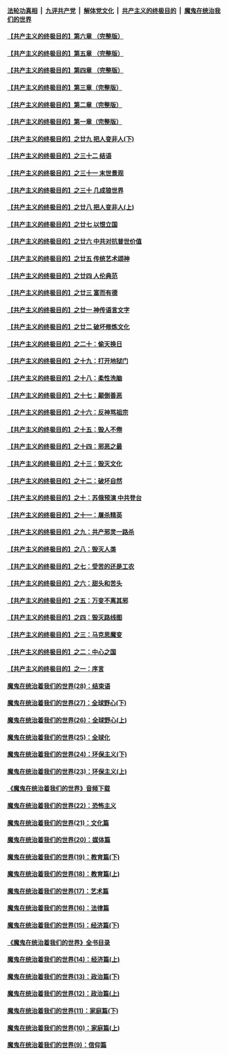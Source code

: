 ####  [法轮功真相](../../../../basic/blob/master/README.md?t=05060531) &nbsp;|&nbsp; [九评共产党](../../../../9ping.md/blob/master/README.md?t=05060531) &nbsp;|&nbsp; [解体党文化](../../../../jtdwh.md/blob/master/README.md?t=05060531)  &nbsp;|&nbsp; [共产主义的终极目的](../../../../gczydzjmd.md/blob/master/README.md?t=05060531) &nbsp;|&nbsp; [魔鬼在统治我们的世界](../../../../mgztzwmdsj.md/blob/master/README.md?t=05060531) 

#### [【共产主义的终极目的】第六章 （完整版）](../pages/nsc422/n11428913.md?t=05060531) 

#### [【共产主义的终极目的】第五章 （完整版）](../pages/nsc422/n11428912.md?t=05060531) 

#### [【共产主义的终极目的】第四章 （完整版）](../pages/nsc422/n11428907.md?t=05060531) 

#### [【共产主义的终极目的】第三章（完整版）](../pages/nsc422/n11428848.md?t=05060531) 

#### [【共产主义的终极目的】第二章（完整版）](../pages/nsc422/n11428831.md?t=05060531) 

#### [【共产主义的终极目的】第一章（完整版）](../pages/nsc422/n11417651.md?t=05060531) 

#### [【共产主义的终极目的】之廿九 把人变非人(下)](../pages/nsc422/n11344140.md?t=05060531) 

#### [【共产主义的终极目的】之三十二 结语](../pages/nsc422/n11360535.md?t=05060531) 

#### [【共产主义的终极目的】之三十一 末世景观](../pages/nsc422/n11351129.md?t=05060531) 

#### [【共产主义的终极目的】之三十 几成狼世界](../pages/nsc422/n11348280.md?t=05060531) 

#### [【共产主义的终极目的】之廿八 把人变非人(上)](../pages/nsc422/n11340492.md?t=05060531) 

#### [【共产主义的终极目的】之廿七 以恨立国](../pages/nsc422/n11336944.md?t=05060531) 

#### [【共产主义的终极目的】之廿六 中共对抗普世价值](../pages/nsc422/n11324785.md?t=05060531) 

#### [【共产主义的终极目的】之廿五 传统艺术颂神](../pages/nsc422/n11296396.md?t=05060531) 

#### [【共产主义的终极目的】之廿四 人伦典范](../pages/nsc422/n11296397.md?t=05060531) 

#### [【共产主义的终极目的】之廿三 富而有德](../pages/nsc422/n11283598.md?t=05060531) 

#### [【共产主义的终极目的】之廿一 神传语言文字](../pages/nsc422/n11263265.md?t=05060531) 

#### [【共产主义的终极目的】之廿二 破坏修炼文化](../pages/nsc422/n11245728.md?t=05060531) 

#### [【共产主义的终极目的】之二十：偷天换日](../pages/nsc422/n11238846.md?t=05060531) 

#### [【共产主义的终极目的】之十九：打开地狱门](../pages/nsc422/n11206376.md?t=05060531) 

#### [【共产主义的终极目的】之十八：柔性洗脑](../pages/nsc422/n11199994.md?t=05060531) 

#### [【共产主义的终极目的】之十七：颠倒善恶](../pages/nsc422/n11179782.md?t=05060531) 

#### [【共产主义的终极目的】之十六：反神骂祖宗](../pages/nsc422/n11166798.md?t=05060531) 

#### [【共产主义的终极目的】之十五：毁人不倦](../pages/nsc422/n11166792.md?t=05060531) 

#### [【共产主义的终极目的】之十四：邪恶之最](../pages/nsc422/n11150249.md?t=05060531) 

#### [【共产主义的终极目的】之十三：毁灭文化](../pages/nsc422/n11135227.md?t=05060531) 

#### [【共产主义的终极目的】之十二：破坏自然](../pages/nsc422/n11135214.md?t=05060531) 

#### [【共产主义的终极目的】之十：苏俄预演 中共登台](../pages/nsc422/n11118424.md?t=05060531) 

#### [【共产主义的终极目的】之十一：屠杀精英](../pages/nsc422/n11118442.md?t=05060531) 

#### [【共产主义的终极目的】之九：共产邪灵一路杀](../pages/nsc422/n11114139.md?t=05060531) 

#### [【共产主义的终极目的】之八：毁灭人类](../pages/nsc422/n11108503.md?t=05060531) 

#### [【共产主义的终极目的】之七：受苦的还是工农](../pages/nsc422/n11101809.md?t=05060531) 

#### [【共产主义的终极目的】之六：甜头和苦头](../pages/nsc422/n11096971.md?t=05060531) 

#### [【共产主义的终极目的】之五：万变不离其邪](../pages/nsc422/n11091285.md?t=05060531) 

#### [【共产主义的终极目的】之四：毁灭路线图](../pages/nsc422/n11086284.md?t=05060531) 

#### [【共产主义的终极目的】之三：马克思魔变](../pages/nsc422/n11061941.md?t=05060531) 

#### [【共产主义的终极目的】之二：中心之国](../pages/nsc422/n11047728.md?t=05060531) 

#### [【共产主义的终极目的】之一：序言](../pages/nsc422/n11086077.md?t=05060531) 

#### [魔鬼在统治着我们的世界(28)：结束语](../pages/nsc422/n10936246.md?t=05060531) 

#### [魔鬼在统治着我们的世界(27)：全球野心(下)](../pages/nsc422/n10928319.md?t=05060531) 

#### [魔鬼在统治着我们的世界(26)：全球野心(上)](../pages/nsc422/n10900318.md?t=05060531) 

#### [魔鬼在统治着我们的世界(25)：全球化](../pages/nsc422/n10788205.md?t=05060531) 

#### [魔鬼在统治着我们的世界(24)：环保主义(下)](../pages/nsc422/n10695307.md?t=05060531) 

#### [魔鬼在统治着我们的世界(23)：环保主义(上)](../pages/nsc422/n10688613.md?t=05060531) 

#### [《魔鬼在统治着我们的世界》音频下载](../pages/nsc422/n10635553.md?t=05060531) 

#### [魔鬼在统治着我们的世界(22)：恐怖主义](../pages/nsc422/n10614727.md?t=05060531) 

#### [魔鬼在统治着我们的世界(21)：文化篇](../pages/nsc422/n10597706.md?t=05060531) 

#### [魔鬼在统治着我们的世界(20)：媒体篇](../pages/nsc422/n10586579.md?t=05060531) 

#### [魔鬼在统治着我们的世界(19)：教育篇(下)](../pages/nsc422/n10564808.md?t=05060531) 

#### [魔鬼在统治着我们的世界(18)：教育篇(上)](../pages/nsc422/n10526970.md?t=05060531) 

#### [魔鬼在统治着我们的世界(17)：艺术篇](../pages/nsc422/n10499093.md?t=05060531) 

#### [魔鬼在统治着我们的世界(16)：法律篇](../pages/nsc422/n10485969.md?t=05060531) 

#### [魔鬼在统治着我们的世界(15)：经济篇(下)](../pages/nsc422/n10469975.md?t=05060531) 

#### [《魔鬼在统治着我们的世界》全书目录](../pages/nsc422/n10464261.md?t=05060531) 

#### [魔鬼在统治着我们的世界(14)：经济篇(上)](../pages/nsc422/n10457370.md?t=05060531) 

#### [魔鬼在统治着我们的世界(13)：政治篇(下)](../pages/nsc422/n10448270.md?t=05060531) 

#### [魔鬼在统治着我们的世界(12)：政治篇(上)](../pages/nsc422/n10444576.md?t=05060531) 

#### [魔鬼在统治着我们的世界(11)：家庭篇(下)](../pages/nsc422/n10440961.md?t=05060531) 

#### [魔鬼在统治着我们的世界(10)：家庭篇(上)](../pages/nsc422/n10435448.md?t=05060531) 

#### [魔鬼在统治着我们的世界(9)：信仰篇](../pages/nsc422/n10432159.md?t=05060531) 

